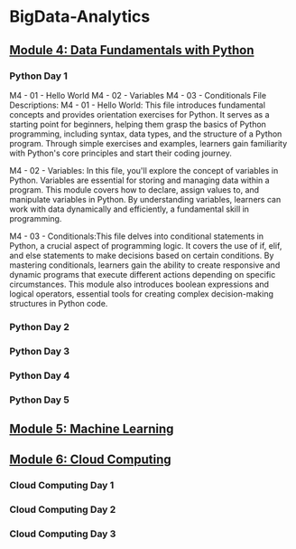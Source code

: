 # BigData-Analytics
## [Module 4: Data Fundamentals with Python](https://github.com/tangybluff/BigData-Analytics/tree/917b849b28514453042cae5e526ff001ca087918/M4%20-%20Data%20Fundamentals%20with%20Python)

### Python Day 1

M4 - 01 - Hello World
M4 - 02 - Variables
M4 - 03 - Conditionals
File Descriptions: M4 - 01 - Hello World: This file introduces fundamental concepts and provides orientation exercises for Python. It serves as a starting point for beginners, helping them grasp the basics of Python programming, including syntax, data types, and the structure of a Python program. Through simple exercises and examples, learners gain familiarity with Python's core principles and start their coding journey.

M4 - 02 - Variables: In this file, you'll explore the concept of variables in Python. Variables are essential for storing and managing data within a program. This module covers how to declare, assign values to, and manipulate variables in Python. By understanding variables, learners can work with data dynamically and efficiently, a fundamental skill in programming.

M4 - 03 - Conditionals:This file delves into conditional statements in Python, a crucial aspect of programming logic. It covers the use of if, elif, and else statements to make decisions based on certain conditions. By mastering conditionals, learners gain the ability to create responsive and dynamic programs that execute different actions depending on specific circumstances. This module also introduces boolean expressions and logical operators, essential tools for creating complex decision-making structures in Python code.

### Python Day 2

### Python Day 3

### Python Day 4

### Python Day 5


## [Module 5: Machine Learning](https://github.com/tangybluff/BigData-Analytics/tree/4ee0b13d6618a66c1d4803772db452d7ab546971/M5%20-%20Machine%20Learning)



## [Module 6: Cloud Computing](https://github.com/tangybluff/BigData-Analytics/tree/873422951524751f45a1bfe729a6930774838460/M6%20-%20Cloud%20Computing)

### Cloud Computing Day 1

### Cloud Computing Day 2

### Cloud Computing Day 3


